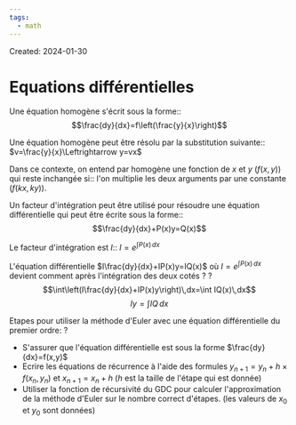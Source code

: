 ```yaml
---
tags:
  - math
---
```

Created: 2024-01-30

# Equations différentielles

Une équation homogène s'écrit sous la forme::$$\frac{dy}{dx}=f\left(\frac{y}{x}\right)$$
<!--SR:!2024-03-03,13,190-->
Une équation homogène peut être résolu par la substitution suivante:: $v=\frac{y}{x}\Leftrightarrow y=vx$
<!--SR:!2024-03-21,30,248-->

Dans ce contexte, on entend par homogène une fonction de $x$ et $y$ ($f(x,y)$) qui reste inchangée si:: l'on multiplie les deux arguments par une constante ($f(kx,ky)$).
<!--SR:!2024-02-22,14,248-->

Un facteur d'intégration peut être utilisé pour résoudre une équation différentielle qui peut être écrite sous la forme::$$\frac{dy}{dx}+P(x)y=Q(x)$$
<!--SR:!2024-02-25,6,208-->
Le facteur d'intégration est $I$:: $I=e^{\int P(x)\,dx}$
<!--SR:!2024-03-21,31,248-->

L'équation différentielle $I\frac{dy}{dx}+IP(x)y=IQ(x)$ où $I=e^{\int P(x)\,dx}$ devient comment après l'intégration des deux cotés ?
?
$$\int\left(I\frac{dy}{dx}+IP(x)y\right)\,dx=\int IQ(x)\,dx$$
$$Iy=\int IQ\,dx$$
<!--SR:!2024-02-21,13,248-->


Etapes pour utiliser la méthode d'Euler avec une équation différentielle du premier ordre:
?
- S'assurer que l'équation différentielle est sous la forme $\frac{dy}{dx}=f(x,y)$
- Ecrire les équations de récurrence à l'aide des formules $y_{n+1}=y_{n}+h\times f(x_{n},y_{n})$ et $x_{n+1}=x_{n}+h$ ($h$ est la taille de l'étape qui est donnée)
- Utiliser la fonction de récursivité du GDC pour calculer l'approximation de la méthode d'Euler sur le nombre correct d'étapes. (les valeurs de $x_{0}$ et $y_{0}$ sont données)
<!--SR:!2024-02-25,13,226-->